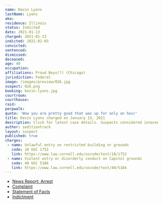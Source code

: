 ```yaml
---
name: Kevin Lyons
lastName: Lyons
aka:
residence: Illinois
status: Indicted
date: 2021-01-13
charged: 2021-01-13
indicted: 2021-02-03
convicted: 
sentenced: 
dismissed: 
deceased:
age: 40
occupation:
affiliations: Proud Boys(?) (Chicago)
jurisdiction: Federal
image: /images/preview/026.jpg
suspect: 026.png
booking: kevin-lyons.jpg
courtroom:
courthouse:
raid:
perpwalk:
quote: 'Wow you are pretty good that was up for only an hour'
title: Kevin Lyons charged on January 13, 2021
description: Click for latest case details. Suspects considered innocent until proven guilty.
author: seditiontrack
layout: suspect
published: true
charges:
 - name: Unlawful entry on restricted building or grounds
   code: 18 USC 1752
   link: https://www.law.cornell.edu/uscode/text/18/1752
 - name: Violent entry or disorderly conduct on Capitol grounds
   code: 40 USC 5104
   link: https://www.law.cornell.edu/uscode/text/40/5104
---
```

- [News Report: Arrest](https://chicago.suntimes.com/2021/1/13/22229436/chicago-man-facing-federal-charges-following-last-weeks-u-s-capitol-riot)
- [Complaint](https://www.justice.gov/opa/page/file/1353401/download)
- [Statement of Facts](https://www.justice.gov/opa/page/file/1353451/download)
- [Indictment](https://www.justice.gov/usao-dc/case-multi-defendant/file/1410511/download)
